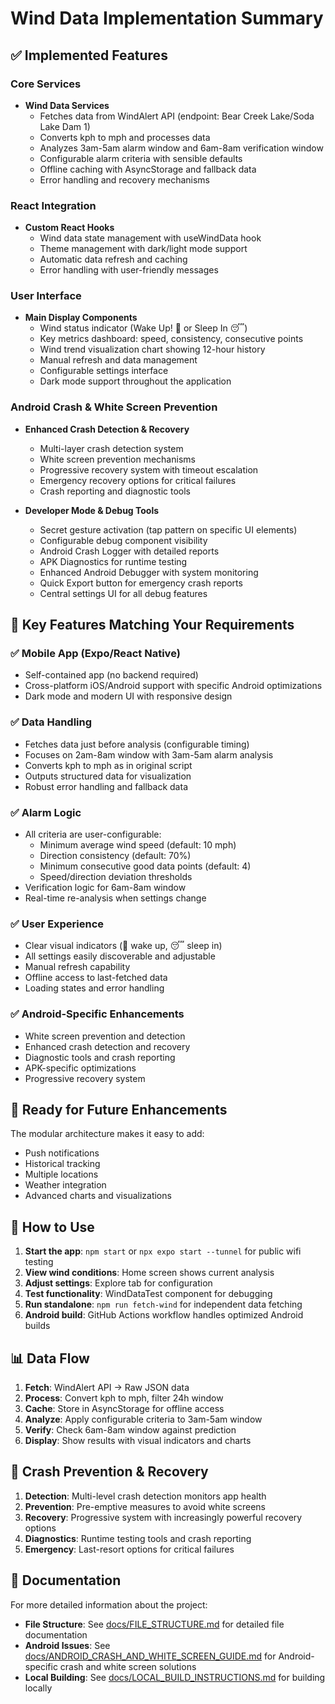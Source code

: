 # Wind Data Implementation Summary

## ✅ Implemented Features

### Core Services
- **Wind Data Services**
  - Fetches data from WindAlert API (endpoint: Bear Creek Lake/Soda Lake Dam 1)
  - Converts kph to mph and processes data
  - Analyzes 3am-5am alarm window and 6am-8am verification window
  - Configurable alarm criteria with sensible defaults
  - Offline caching with AsyncStorage and fallback data
  - Error handling and recovery mechanisms

### React Integration
- **Custom React Hooks**
  - Wind data state management with useWindData hook
  - Theme management with dark/light mode support
  - Automatic data refresh and caching
  - Error handling with user-friendly messages

### User Interface
- **Main Display Components**
  - Wind status indicator (Wake Up! 🌊 or Sleep In 😴)
  - Key metrics dashboard: speed, consistency, consecutive points
  - Wind trend visualization chart showing 12-hour history
  - Manual refresh and data management
  - Configurable settings interface
  - Dark mode support throughout the application

### Android Crash & White Screen Prevention
- **Enhanced Crash Detection & Recovery**
  - Multi-layer crash detection system
  - White screen prevention mechanisms
  - Progressive recovery system with timeout escalation
  - Emergency recovery options for critical failures
  - Crash reporting and diagnostic tools

- **Developer Mode & Debug Tools**
  - Secret gesture activation (tap pattern on specific UI elements)
  - Configurable debug component visibility
  - Android Crash Logger with detailed reports
  - APK Diagnostics for runtime testing
  - Enhanced Android Debugger with system monitoring
  - Quick Export button for emergency crash reports
  - Central settings UI for all debug features

## 🎯 Key Features Matching Your Requirements

### ✅ Mobile App (Expo/React Native)
- Self-contained app (no backend required)
- Cross-platform iOS/Android support with specific Android optimizations
- Dark mode and modern UI with responsive design

### ✅ Data Handling
- Fetches data just before analysis (configurable timing)
- Focuses on 2am-8am window with 3am-5am alarm analysis
- Converts kph to mph as in original script
- Outputs structured data for visualization
- Robust error handling and fallback data

### ✅ Alarm Logic
- All criteria are user-configurable:
  - Minimum average wind speed (default: 10 mph)
  - Direction consistency (default: 70%)
  - Minimum consecutive good data points (default: 4)
  - Speed/direction deviation thresholds
- Verification logic for 6am-8am window
- Real-time re-analysis when settings change

### ✅ User Experience
- Clear visual indicators (🌊 wake up, 😴 sleep in)
- All settings easily discoverable and adjustable
- Manual refresh capability
- Offline access to last-fetched data
- Loading states and error handling

### ✅ Android-Specific Enhancements
- White screen prevention and detection
- Enhanced crash detection and recovery
- Diagnostic tools and crash reporting
- APK-specific optimizations
- Progressive recovery system

## 🚀 Ready for Future Enhancements

The modular architecture makes it easy to add:
- Push notifications
- Historical tracking
- Multiple locations
- Weather integration
- Advanced charts and visualizations

## 📱 How to Use

1. **Start the app**: `npm start` or `npx expo start --tunnel` for public wifi testing
2. **View wind conditions**: Home screen shows current analysis
3. **Adjust settings**: Explore tab for configuration
4. **Test functionality**: WindDataTest component for debugging
5. **Run standalone**: `npm run fetch-wind` for independent data fetching
6. **Android build**: GitHub Actions workflow handles optimized Android builds

## 📊 Data Flow

1. **Fetch**: WindAlert API → Raw JSON data
2. **Process**: Convert kph to mph, filter 24h window
3. **Cache**: Store in AsyncStorage for offline access
4. **Analyze**: Apply configurable criteria to 3am-5am window
5. **Verify**: Check 6am-8am window against prediction
6. **Display**: Show results with visual indicators and charts

## 🔧 Crash Prevention & Recovery

1. **Detection**: Multi-level crash detection monitors app health
2. **Prevention**: Pre-emptive measures to avoid white screens
3. **Recovery**: Progressive system with increasingly powerful recovery options
4. **Diagnostics**: Runtime testing tools and crash reporting
5. **Emergency**: Last-resort options for critical failures

## 📑 Documentation

For more detailed information about the project:
- **File Structure**: See [docs/FILE_STRUCTURE.md](./docs/FILE_STRUCTURE.md) for detailed file documentation
- **Android Issues**: See [docs/ANDROID_CRASH_AND_WHITE_SCREEN_GUIDE.md](./docs/ANDROID_CRASH_AND_WHITE_SCREEN_GUIDE.md) for Android-specific crash and white screen solutions
- **Local Building**: See [docs/LOCAL_BUILD_INSTRUCTIONS.md](./docs/LOCAL_BUILD_INSTRUCTIONS.md) for building locally
